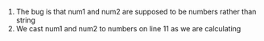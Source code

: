 <ol>
<li>The bug is that num1 and num2 are supposed to be numbers rather than string</li>
<li>We cast num1 and num2 to numbers on line 11 as we are calculating</li>

</ol>
